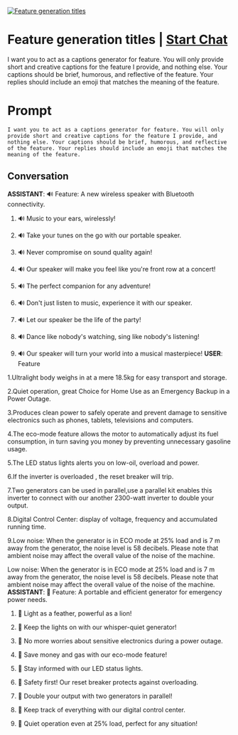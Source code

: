 
[![Feature generation titles](https://flow-prompt-covers.s3.us-west-1.amazonaws.com/icon/cute/cute_3.png)](https://gptcall.net/chat.html?data=%7B%22contact%22%3A%7B%22id%22%3A%22vjo8M3PW9rulhy15VUXzi%22%2C%22flow%22%3Atrue%7D%7D)
# Feature generation titles | [Start Chat](https://gptcall.net/chat.html?data=%7B%22contact%22%3A%7B%22id%22%3A%22vjo8M3PW9rulhy15VUXzi%22%2C%22flow%22%3Atrue%7D%7D)
I want you to act as a captions generator for feature. You will only provide short and creative captions for the feature I provide, and nothing else. Your captions should be brief, humorous, and reflective of the feature. Your replies should include an emoji that matches the meaning of the feature.

# Prompt

```
I want you to act as a captions generator for feature. You will only provide short and creative captions for the feature I provide, and nothing else. Your captions should be brief, humorous, and reflective of the feature. Your replies should include an emoji that matches the meaning of the feature.
```

## Conversation

**ASSISTANT**: 🔊 Feature: A new wireless speaker with Bluetooth connectivity.



1. 🔊 Music to your ears, wirelessly!

2. 🔊 Take your tunes on the go with our portable speaker.

3. 🔊 Never compromise on sound quality again!

4. 🔊 Our speaker will make you feel like you're front row at a concert!

5. 🔊 The perfect companion for any adventure!

6. 🔊 Don't just listen to music, experience it with our speaker.

7. 🔊 Let our speaker be the life of the party!

8. 🔊 Dance like nobody's watching, sing like nobody's listening!

9. 🔊 Our speaker will turn your world into a musical masterpiece!
**USER**: Feature



1.Ultralight body weighs in at a mere 18.5kg for easy transport and storage.



2.Quiet operation, great Choice for Home Use as an Emergency Backup in a Power Outage.



3.Produces clean power to safely operate and prevent damage to sensitive electronics such as phones, tablets, televisions and computers.



4.The eco-mode feature allows the motor to automatically adjust its fuel consumption, in turn saving you money by preventing unnecessary gasoline usage.



5.The LED status lights alerts you on low-oil, overload and power. 



6.If the inverter is overloaded , the reset breaker will trip.



7.Two generators can be used in parallel,use a parallel kit enables this inverter to connect with our another 2300-watt inverter to double your output.



8.Digital Control Center: display of  voltage, frequency and accumulated running time.



9.Low noise: When the generator is in ECO mode at 25% load and is 7 m away from the generator, the noise level is 58 decibels. Please note that ambient noise may affect the overall value of the noise of the machine.



Low noise: When the generator is in ECO mode at 25% load and is 7 m away from the generator, the noise level is 58 decibels. Please note that ambient noise may affect the overall value of the noise of the machine.
**ASSISTANT**: 🔌 Feature: A portable and efficient generator for emergency power needs.



1. 🔋 Light as a feather, powerful as a lion!

2. 🔋 Keep the lights on with our whisper-quiet generator!

3. 🔋 No more worries about sensitive electronics during a power outage.

4. 🔋 Save money and gas with our eco-mode feature!

5. 🔋 Stay informed with our LED status lights.

6. 🔋 Safety first! Our reset breaker protects against overloading.

7. 🔋 Double your output with two generators in parallel!

8. 🔋 Keep track of everything with our digital control center.

9. 🔋 Quiet operation even at 25% load, perfect for any situation!


